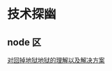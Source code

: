 # 技术探幽

## node 区

<a href="https://github.com/Tankas/Knowledge-point/blob/master/node/callbackHell.md">对回掉地狱地狱的理解以及解决方案</a>